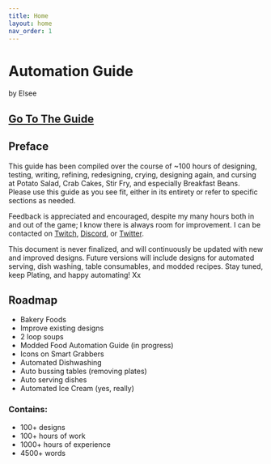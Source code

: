 ```yaml
---
title: Home
layout: home
nav_order: 1
---
```


# Automation Guide
by Elsee

## [Go To The Guide](https://elseediem.com/guide.html)

## Preface

This guide has been compiled over the course of ~100 hours of designing, testing, writing, refining, redesigning, crying, designing again, and cursing at Potato Salad, Crab Cakes, Stir Fry, and especially Breakfast Beans. Please use this guide as you see fit, either in its entirety or refer to specific sections as needed.

Feedback is appreciated and encouraged, despite my many hours both in and out of the game; I know there is always room for improvement. I can be contacted on [Twitch](https://twitch.tv/Elsee), [Discord](ElseeDiem), or [Twitter](https://twitter.com/ElseeDiem).

This document is never finalized, and will continuously be updated with new and improved designs. Future versions will include designs for automated serving, dish washing, table consumables, and modded recipes. Stay tuned, keep Plating, and happy automating! Xx

## Roadmap

- Bakery Foods
- Improve existing designs
- 2 loop soups
- Modded Food Automation Guide (in progress)
- Icons on Smart Grabbers
- Automated Dishwashing
- Auto bussing tables (removing plates)
- Auto serving dishes
- Automated Ice Cream (yes, really)

### Contains: 
- 100+ designs
- 100+ hours of work
- 1000+ hours of experience
- 4500+ words